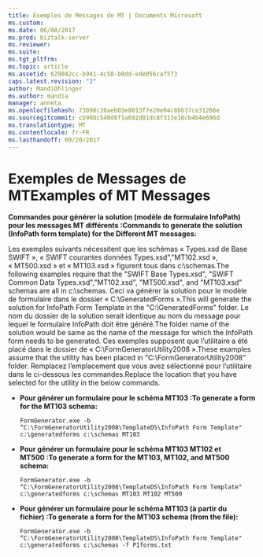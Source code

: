 ```yaml
---
title: Exemples de Messages de MT | Documents Microsoft
ms.custom: 
ms.date: 06/08/2017
ms.prod: biztalk-server
ms.reviewer: 
ms.suite: 
ms.tgt_pltfrm: 
ms.topic: article
ms.assetid: 629042cc-b941-4c58-b0dd-ede056caf573
caps.latest.revision: "2"
author: MandiOhlinger
ms.author: mandia
manager: anneta
ms.openlocfilehash: 73098c20aeb03e8013f7e20e04c8bb37ce31266e
ms.sourcegitcommit: cb908c540d8f1a692d01dc8f313e16cb4b4e696d
ms.translationtype: MT
ms.contentlocale: fr-FR
ms.lasthandoff: 09/20/2017
---
```

# <a name="examples-of-mt-messages"></a><span data-ttu-id="c73a5-102">Exemples de Messages de MT</span><span class="sxs-lookup"><span data-stu-id="c73a5-102">Examples of MT Messages</span></span>
<span data-ttu-id="c73a5-103">**Commandes pour générer la solution (modèle de formulaire InfoPath) pour les messages MT différents :**</span><span class="sxs-lookup"><span data-stu-id="c73a5-103">**Commands to generate the solution (InfoPath form template) for the Different MT messages:**</span></span>  
  
 <span data-ttu-id="c73a5-104">Les exemples suivants nécessitent que les schémas « Types.xsd de Base SWIFT », « SWIFT courantes données Types.xsd","MT102.xsd », « MT500.xsd » et « MT103.xsd » figurent tous dans c:\schemas.</span><span class="sxs-lookup"><span data-stu-id="c73a5-104">The following examples require that the "SWIFT Base Types.xsd", "SWIFT Common Data Types.xsd","MT102.xsd", "MT500.xsd", and "MT103.xsd" schemas are all in c:\schemas.</span></span> <span data-ttu-id="c73a5-105">Ceci va générer la solution pour le modèle de formulaire dans le dossier « C:\GeneratedForms ».</span><span class="sxs-lookup"><span data-stu-id="c73a5-105">This will generate the solution for InfoPath Form Template in the "C:\GeneratedForms" folder.</span></span> <span data-ttu-id="c73a5-106">Le nom du dossier de la solution serait identique au nom du message pour lequel le formulaire InfoPath doit être généré.</span><span class="sxs-lookup"><span data-stu-id="c73a5-106">The folder name of the solution would be same as the name of the message for which the InfoPath form needs to be generated.</span></span> <span data-ttu-id="c73a5-107">Ces exemples supposent que l’utilitaire a été placé dans le dossier de « C:\FormGeneratorUtility2008 ».</span><span class="sxs-lookup"><span data-stu-id="c73a5-107">These examples assume that the utility has been placed in “C:\FormGeneratorUtility2008” folder.</span></span> <span data-ttu-id="c73a5-108">Remplacez l’emplacement que vous avez sélectionné pour l’utilitaire dans le ci-dessous les commandes.</span><span class="sxs-lookup"><span data-stu-id="c73a5-108">Replace the location that you have selected for the utility in the below commands.</span></span>  
  
-   <span data-ttu-id="c73a5-109">**Pour générer un formulaire pour le schéma MT103 :**</span><span class="sxs-lookup"><span data-stu-id="c73a5-109">**To generate a form for the MT103 schema:**</span></span>  
  
     `FormGenerator.exe -b “C:\FormGeneratorUtility2008\TemplateDS\InfoPath Form Template" c:\generatedforms c:\schemas MT103`  
  
-   <span data-ttu-id="c73a5-110">**Pour générer un formulaire pour le schéma MT103 MT102 et MT500 :**</span><span class="sxs-lookup"><span data-stu-id="c73a5-110">**To generate a form for the MT103, MT102, and MT500 schema:**</span></span>  
  
     `FormGenerator.exe -b “C:\FormGeneratorUtility2008\TemplateDS\InfoPath Form Template" c:\generatedforms c:\schemas MT103 MT102 MT500`  
  
-   <span data-ttu-id="c73a5-111">**Pour générer un formulaire pour le schéma MT103 (à partir du fichier) :**</span><span class="sxs-lookup"><span data-stu-id="c73a5-111">**To generate a form for the MT103 schema (from the file):**</span></span>  
  
     `FormGenerator.exe -b “C:\FormGeneratorUtility2008\TemplateDS\InfoPath Form Template" c:\generatedforms c:\schemas -f P1forms.txt`